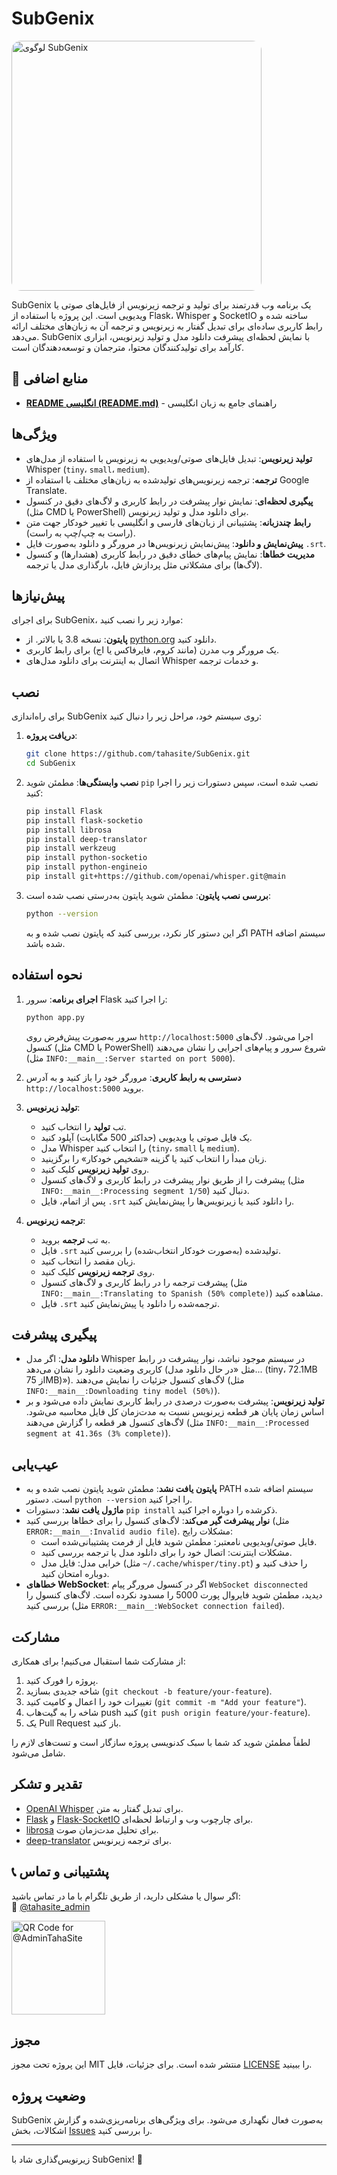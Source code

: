 # SubGenix

<img src="https://s6.uupload.ir/files/2_8aog.png" alt="لوگوی SubGenix" width="400" height="400" style="border-radius:15px;">

SubGenix یک برنامه وب قدرتمند برای تولید و ترجمه زیرنویس از فایل‌های صوتی یا ویدیویی است. این پروژه با استفاده از Flask، Whisper و SocketIO ساخته شده و رابط کاربری ساده‌ای برای تبدیل گفتار به زیرنویس و ترجمه آن به زبان‌های مختلف ارائه می‌دهد. SubGenix با نمایش لحظه‌ای پیشرفت دانلود مدل و تولید زیرنویس، ابزاری کارآمد برای تولیدکنندگان محتوا، مترجمان و توسعه‌دهندگان است.

## 📜 منابع اضافی

- **[README انگلیسی (README.md)](README.md)** - راهنمای جامع به زبان انگلیسی

## ویژگی‌ها

- **تولید زیرنویس**: تبدیل فایل‌های صوتی/ویدیویی به زیرنویس با استفاده از مدل‌های Whisper (`tiny`، `small`، `medium`).
- **ترجمه**: ترجمه زیرنویس‌های تولیدشده به زبان‌های مختلف با استفاده از Google Translate.
- **پیگیری لحظه‌ای**: نمایش نوار پیشرفت در رابط کاربری و لاگ‌های دقیق در کنسول (مثل CMD یا PowerShell) برای دانلود مدل و تولید زیرنویس.
- **رابط چندزبانه**: پشتیبانی از زبان‌های فارسی و انگلیسی با تغییر خودکار جهت متن (راست به چپ/چپ به راست).
- **پیش‌نمایش و دانلود**: پیش‌نمایش زیرنویس‌ها در مرورگر و دانلود به‌صورت فایل `.srt`.
- **مدیریت خطاها**: نمایش پیام‌های خطای دقیق در رابط کاربری (هشدارها) و کنسول (لاگ‌ها) برای مشکلاتی مثل پردازش فایل، بارگذاری مدل یا ترجمه.

## پیش‌نیازها

برای اجرای SubGenix، موارد زیر را نصب کنید:

- **پایتون**: نسخه 3.8 یا بالاتر. از [python.org](https://www.python.org/downloads/) دانلود کنید.
- یک مرورگر وب مدرن (مانند کروم، فایرفاکس یا اج) برای رابط کاربری.
- اتصال به اینترنت برای دانلود مدل‌های Whisper و خدمات ترجمه.

## نصب

برای راه‌اندازی SubGenix روی سیستم خود، مراحل زیر را دنبال کنید:

1. **دریافت پروژه**:
   ```bash
   git clone https://github.com/tahasite/SubGenix.git
   cd SubGenix
   ```

2. **نصب وابستگی‌ها**:
   مطمئن شوید `pip` نصب شده است، سپس دستورات زیر را اجرا کنید:
   ```bash
   pip install Flask
   pip install flask-socketio
   pip install librosa
   pip install deep-translator
   pip install werkzeug
   pip install python-socketio
   pip install python-engineio
   pip install git+https://github.com/openai/whisper.git@main
   ```

3. **بررسی نصب پایتون**:
   مطمئن شوید پایتون به‌درستی نصب شده است:
   ```bash
   python --version
   ```
   اگر این دستور کار نکرد، بررسی کنید که پایتون نصب شده و به PATH سیستم اضافه شده باشد.

## نحوه استفاده

1. **اجرای برنامه**:
   سرور Flask را اجرا کنید:
   ```bash
   python app.py
   ```
   سرور به‌صورت پیش‌فرض روی `http://localhost:5000` اجرا می‌شود. لاگ‌های کنسول (مثل CMD یا PowerShell) شروع سرور و پیام‌های اجرایی را نشان می‌دهند (مثل `INFO:__main__:Server started on port 5000`).

2. **دسترسی به رابط کاربری**:
   مرورگر خود را باز کنید و به آدرس `http://localhost:5000` بروید.

3. **تولید زیرنویس**:
   - تب **تولید** را انتخاب کنید.
   - یک فایل صوتی یا ویدیویی (حداکثر 500 مگابایت) آپلود کنید.
   - مدل Whisper را انتخاب کنید (`tiny`، `small` یا `medium`).
   - زبان مبدأ را انتخاب کنید یا گزینه «تشخیص خودکار» را برگزینید.
   - روی **تولید زیرنویس** کلیک کنید.
   - پیشرفت را از طریق نوار پیشرفت در رابط کاربری و لاگ‌های کنسول (مثل `INFO:__main__:Processing segment 1/50`) دنبال کنید.
   - پس از اتمام، فایل `.srt` را دانلود کنید یا زیرنویس‌ها را پیش‌نمایش کنید.

4. **ترجمه زیرنویس**:
   - به تب **ترجمه** بروید.
   - فایل `.srt` تولیدشده (به‌صورت خودکار انتخاب‌شده) را بررسی کنید.
   - زبان مقصد را انتخاب کنید.
   - روی **ترجمه زیرنویس** کلیک کنید.
   - پیشرفت ترجمه را در رابط کاربری و لاگ‌های کنسول (مثل `INFO:__main__:Translating to Spanish (50% complete)`) مشاهده کنید.
   - فایل `.srt` ترجمه‌شده را دانلود یا پیش‌نمایش کنید.

## پیگیری پیشرفت

- **دانلود مدل**: اگر مدل Whisper در سیستم موجود نباشد، نوار پیشرفت در رابط کاربری وضعیت دانلود را نشان می‌دهد (مثل «در حال دانلود مدل... (tiny، 72.1MB از 75MB)»). لاگ‌های کنسول جزئیات را نمایش می‌دهند (مثل `INFO:__main__:Downloading tiny model (50%)`).
- **تولید زیرنویس**: پیشرفت به‌صورت درصدی در رابط کاربری نمایش داده می‌شود و بر اساس زمان پایان هر قطعه زیرنویس نسبت به مدت‌زمان کل فایل محاسبه می‌شود. لاگ‌های کنسول هر قطعه را گزارش می‌دهند (مثل `INFO:__main__:Processed segment at 41.36s (3% complete)`).

## عیب‌یابی

- **پایتون یافت نشد**:
   مطمئن شوید پایتون نصب شده و به PATH سیستم اضافه شده است. دستور `python --version` را اجرا کنید.
- **ماژول یافت نشد**:
   دستورات `pip install` ذکرشده را دوباره اجرا کنید.
- **نوار پیشرفت گیر می‌کند**:
   لاگ‌های کنسول را برای خطاها بررسی کنید (مثل `ERROR:__main__:Invalid audio file`). مشکلات رایج:
   - فایل صوتی/ویدیویی نامعتبر: مطمئن شوید فایل از فرمت پشتیبانی‌شده است.
   - مشکلات اینترنت: اتصال خود را برای دانلود مدل یا ترجمه بررسی کنید.
   - خرابی مدل: فایل مدل (مثل `~/.cache/whisper/tiny.pt`) را حذف کنید و دوباره امتحان کنید.
- **خطاهای WebSocket**:
   اگر در کنسول مرورگر پیام `WebSocket disconnected` دیدید، مطمئن شوید فایروال پورت 5000 را مسدود نکرده است. لاگ‌های کنسول را بررسی کنید (مثل `ERROR:__main__:WebSocket connection failed`).

## مشارکت

از مشارکت شما استقبال می‌کنیم! برای همکاری:

1. پروژه را فورک کنید.
2. شاخه جدیدی بسازید (`git checkout -b feature/your-feature`).
3. تغییرات خود را اعمال و کامیت کنید (`git commit -m "Add your feature"`).
4. شاخه را به گیت‌هاب push کنید (`git push origin feature/your-feature`).
5. یک Pull Request باز کنید.

لطفاً مطمئن شوید کد شما با سبک کدنویسی پروژه سازگار است و تست‌های لازم را شامل می‌شود.

## تقدیر و تشکر

- [OpenAI Whisper](https://github.com/openai/whisper) برای تبدیل گفتار به متن.
- [Flask](https://flask.palletsprojects.com/) و [Flask-SocketIO](https://flask-socketio.readthedocs.io/) برای چارچوب وب و ارتباط لحظه‌ای.
- [librosa](https://librosa.org/) برای تحلیل مدت‌زمان صوت.
- [deep-translator](https://github.com/nidhaloff/deep-translator) برای ترجمه زیرنویس.

## 📞 پشتیبانی و تماس

اگر سوال یا مشکلی دارید، از طریق تلگرام با ما در تماس باشید:  
📩 [@tahasite_admin](https://t.me/tahasite_admin)

<img src="https://s6.uupload.ir/files/image_2025-03-12_01-27-52_3a5r.png" alt="QR Code for @AdminTahaSite" width="150" height="150">

## مجوز

این پروژه تحت مجوز MIT منتشر شده است. برای جزئیات، فایل [LICENSE](LICENSE) را ببینید.

## وضعیت پروژه

SubGenix به‌صورت فعال نگهداری می‌شود. برای ویژگی‌های برنامه‌ریزی‌شده و گزارش اشکالات، بخش [Issues](https://github.com/tahasite/SubGenix/issues) را بررسی کنید.

---

زیرنویس‌گذاری شاد با SubGenix! 🎥